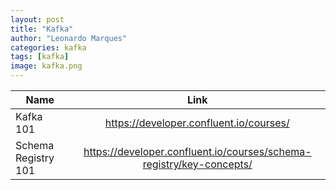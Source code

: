 ```yaml
---
layout: post
title: "Kafka"
author: "Leonardo Marques"
categories: kafka
tags: [kafka]
image: kafka.png
---
```


|                 Name             |                          Link                                       |
|----------------------------------|:-------------------------------------------------------------------:|
|              Kafka 101           | https://developer.confluent.io/courses/|apache-kafka/events/        |
|         Schema Registry 101      | https://developer.confluent.io/courses/schema-registry/key-concepts/|